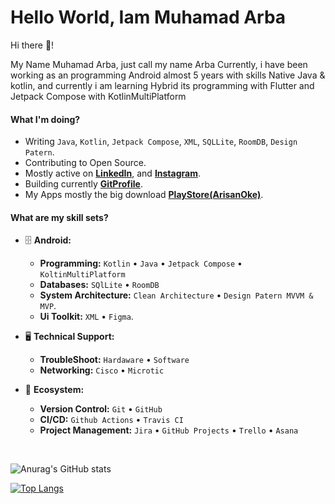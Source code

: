 # Hello World, Iam Muhamad Arba

Hi there 👋!

My Name Muhamad Arba, just call my name Arba
Currently, i have been working as an programming Android almost
5 years with skills Native Java & kotlin, and currently i am learning
Hybrid its programming with Flutter and Jetpack Compose with KotlinMultiPlatform


#### What I'm doing?

- Writing `Java`, `Kotlin`, `Jetpack Compose`, `XML`, `SQLLite`, `RoomDB`, `Design Patern`.
- Contributing to Open Source.
- Mostly active on **[LinkedIn](https://www.linkedin.com/in/muhamad-arba-365108131/)**, and **[Instagram](https://www.instagram.com/arbaelbarca/)**.
- Building currently **[GitProfile](https://github.com/arbaelbarca/gitprofile)**.
- My Apps mostly the big download **[PlayStore(ArisanOke)](https://play.google.com/store/apps/details?id=com.arbaelbarca.arisanoke)**.

#### What are my skill sets?

- 🗄️ **Android:**

  - **Programming:** `Kotlin` • `Java` • `Jetpack Compose` • `KoltinMultiPlatform`
  - **Databases:** `SQlLite` • `RoomDB`
  - **System Architecture:** `Clean Architecture` • `Design Patern MVVM & MVP`.
  - **Ui Toolkit:** `XML` • `Figma`.

- 🖥 **Technical Support:**

  - **TroubleShoot:** `Hardaware` • `Software`
  - **Networking:** `Cisco` • `Microtic`

- 🎡 **Ecosystem:**
  - **Version Control:** `Git` • `GitHub`
  - **CI/CD:** `Github Actions` • `Travis CI`
  - **Project Management:** `Jira` • `GitHub Projects` • `Trello` • `Asana`

<br/>

![Anurag's GitHub stats](https://github-readme-stats.vercel.app/api?username=arbaelbarca&show_icons=true)

<!-- ![Anurag's GitHub stats](https://github-readme-stats.vercel.app/api?username=arbaelbarca&show_icons=true&theme=radical)
 -->
<!-- [![Top Langs](https://github-readme-stats.vercel.app/api/top-langs/?username=arbaelbarca)](https://github.com/anuraghazra/github-readme-stats) -->

[![Top Langs](https://github-readme-stats.vercel.app/api/top-langs/?username=arbaelbarca&layout=compact)](https://github.com/anuraghazra/github-readme-stats)


<!-- ![visitors](https://visitor-badge.glitch.me/badge?page_id=page.id) -->
<!-- 
# Get in touch with me 
https://img.shields.io/badge/WhatsApp-25D366?style=for-the-badge&logo=whatsapp&logoColor=white -->


